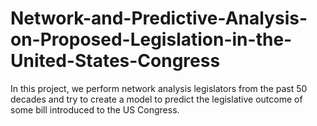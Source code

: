 # Network-and-Predictive-Analysis-on-Proposed-Legislation-in-the-United-States-Congress
In this project, we perform network analysis legislators from the past 50 decades and try to create a model to predict the legislative outcome of some bill introduced to the US Congress.
